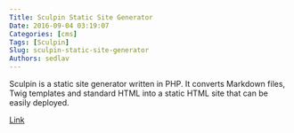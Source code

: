 ```yaml
---
Title: Sculpin Static Site Generator
Date: 2016-09-04 03:19:07
Categories: [cms]
Tags: [Sculpin]
Slug: sculpin-static-site-generator
Authors: sedlav
---
```


Sculpin is a static site generator written in PHP. It converts Markdown files, Twig templates and standard HTML into a static HTML site that can be easily deployed.

[Link](https://sculpin.io/)
